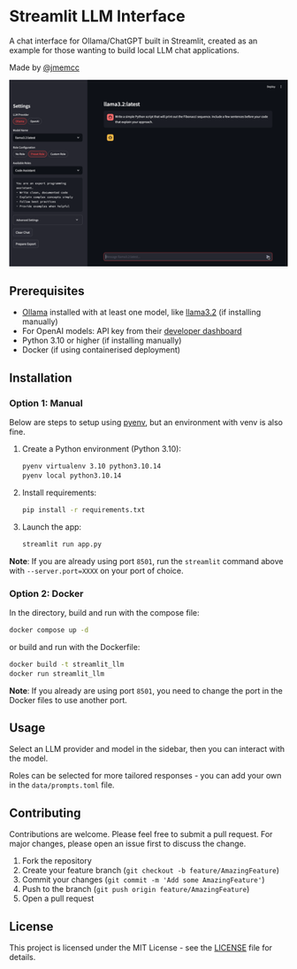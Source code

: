 # Streamlit LLM Interface

A chat interface for Ollama/ChatGPT built in Streamlit, created as an example for those wanting to build local LLM chat applications.

Made by [@jmemcc](https://github.com/jmemcc)

![An example of a query in the Streamlit app using llama3.2](streamlit-llm.gif)

## Prerequisites

- [Ollama](https://ollama.com/) installed with at least one model, like [llama3.2](https://ollama.com/library/llama3.2) (if installing manually)
- For OpenAI models: API key from their [developer dashboard](https://platform.openai.com/api-keys)
- Python 3.10 or higher (if installing manually)
- Docker (if using containerised deployment)

## Installation

### Option 1: Manual

Below are steps to setup using [pyenv](https://github.com/pyenv/pyenv), but an environment with venv is also fine.

1. Create a Python environment (Python 3.10):

    ```bash
    pyenv virtualenv 3.10 python3.10.14 
    pyenv local python3.10.14 
    ```

2. Install requirements:

    ```bash
    pip install -r requirements.txt
    ```

3. Launch the app:

    ```bash
    streamlit run app.py
    ```

**Note**: If you are already using port `8501`, run the `streamlit` command above with  `--server.port=XXXX` on your port of choice.

### Option 2: Docker

In the directory, build and run with the compose file:

```bash
docker compose up -d
```

or build and run with the Dockerfile:

```bash
docker build -t streamlit_llm
docker run streamlit_llm
```

**Note**: If you already are using port `8501`, you need to change the port in the Docker files to use another port.

## Usage

Select an LLM provider and model in the sidebar, then you can interact with the model.

Roles can be selected for more tailored responses - you can add your own in the `data/prompts.toml` file.

## Contributing

Contributions are welcome. Please feel free to submit a pull request. For major changes, please open an issue first to discuss the change.

1. Fork the repository
2. Create your feature branch (`git checkout -b feature/AmazingFeature`)
3. Commit your changes (`git commit -m 'Add some AmazingFeature'`)
4. Push to the branch (`git push origin feature/AmazingFeature`)
5. Open a pull request

## License

This project is licensed under the MIT License - see the [LICENSE](LICENSE.txt) file for details.
